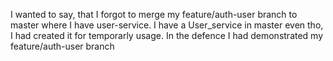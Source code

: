 I wanted to say, that I forgot to merge my feature/auth-user branch to master where I have user-service. I have a User_service in master even tho, I had created it for temporarly usage. In the defence I had demonstrated my feature/auth-user branch 
